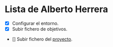 Lista de Alberto Herrera
============================

- [x] Configurar el entorno.
- [x] Subir fichero de objetivos.
- [] Subir fichero del [proyecto](https://github.com/alberturria/Hospital-IV).
